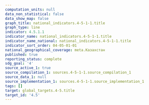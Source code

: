 ```yaml
---
computation_units: null
data_non_statistical: false
data_show_map: false
graph_title: national_indicators.4-5-1-1.title
graph_type: line
indicator: 4.5.1.1
indicator_name: national_indicators.4-5-1-1.title
indicator_name_national: national_indicators.4-5-1-1.title
indicator_sort_order: 04-05-01-01
national_geographical_coverage: meta.Казахстан
published: true
reporting_status: complete
sdg_goal: '4'
source_active_1: true
source_compilation_1: sources.4-5-1-1.source_compilation_1
source_data_1: null
source_implementation_1: sources.4-5-1-1.source_implementation_1
tags: []
target: global_targets.4-5.title
target_id: '4.5'
---
```

